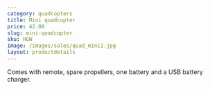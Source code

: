 ```yaml
---
category: quadcopters
title: Mini quadcopter
price: 42.00
slug: mini-quadcopter
sku: HGW
image: /images/sales/quad_mini1.jpg
layout: productdetails
---
```

Comes with remote, spare propellers, one battery and a USB battery charger.